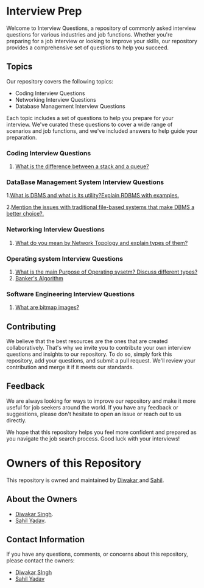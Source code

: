 # Interview Prep

Welcome to Interview Questions, a repository of commonly asked interview questions for various industries and job functions. Whether you're preparing for a job interview or looking to improve your skills, our repository provides a comprehensive set of questions to help you succeed.


## Topics

Our repository covers the following topics:

- Coding Interview Questions
- Networking Interview Questions
- Database Management Interview Questions

Each topic includes a set of questions to help you prepare for your interview. We've curated these questions to cover a wide range of scenarios and job functions, and we've included answers to help guide your preparation.

### Coding Interview Questions

1. [What is the difference between a stack and a queue?](./coding.md/1.md#what-is-the-difference-between-a-stack-and-a-queue)


### DataBase Management System Interview Questions

1.[What is DBMS and what is its utility?Explain RDBMS with examples.](./dbms.md/ques1.md#What-is-DBMS-and-what-is-its-utility-Explain-RDBMS-with-examples)

2.[Mention the issues with traditional file-based systems that make DBMS a better choice?.](./dbms.md/ques2.md#Mention-the-issues-with-traditional-file-based-systems-that-make-DBMS-a-better-choice)

### Networking Interview Questions

1. [What do you mean by Network Topology and explain types of them?](./networking.md/1.md#What-do-you-mean-by-Network-Topology-and-explain-types-of-them-?)

### Operating system Interview Questions

1. [What is the main Purpose of Operating sysetm? Discuss different types?](./operatingSystem.md/Ques1.md#What-is-the-main-Purpose-of-operating-system-?-Discuss-different-types-?)
2. [Banker's Algorithm](./operatingSystem.md/Ques2.md#Banker's-Algorithm)


### Software Engineering Interview Questions

1. [What are bitmap images?](./softwareEngineering.md/ques1.md#What-are-bitmap-images)

## Contributing

We believe that the best resources are the ones that are created collaboratively. That's why we invite you to contribute your own interview questions and insights to our repository. To do so, simply fork this repository, add your questions, and submit a pull request. We'll review your contribution and merge it if it meets our standards.

## Feedback

We are always looking for ways to improve our repository and make it more useful for job seekers around the world. If you have any feedback or suggestions, please don't hesitate to open an issue or reach out to us directly.

We hope that this repository helps you feel more confident and prepared as you navigate the job search process. Good luck with your interviews!


# Owners of this Repository

This repository is owned and maintained by [Diwakar ](https://github.com/thakurdiwakar) and [Sahil](https://github.com/Sahilz9).

## About the Owners

- [Diwakar Singh](https://github.com/thakurdiwakar). 
- [Sahil Yadav](https://github.com/Sahilz9).

## Contact Information

If you have any questions, comments, or concerns about this repository, please contact the owners:

- [Diwakar SIngh](mailto:diwkr14@gmail.com)
- [Sahil Yadav](mailto:owner2@example.com)


